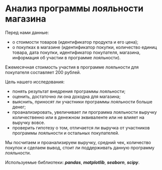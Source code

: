 # Анализ программы лояльности магазина  
  
Перед нами данные:
- о стоимости товаров (идентификатор продукта и его цена);
- о покупках в магазине (идентификатор покупки, количество единиц товара, дата покупки, идентификатор покупателя, магазина, информация об участии в программе лояльности).  
  
Ежемесячная стоимость участия в программе лояльности для покупателя составляет 200 рублей.  
  
Цель нашего исследования:  
  
  - понять результат внедрения программы лояльности;
  - оценить, достаточно ли она доходна для магазина;
  - выяснить, приносят ли участники программы лояльности больше денег;
  - проанализировать, увеличивает ли программа лояльности выручку количественно или в денежном эквиваленте или не влияет на выручку вовсе.
  - проверить гипотезу о том, отличается ли выручка от участников программы лояльности и остальных покупателей.
  
Мы посчитаем и проанализируем выручку, средний чек, количество покупок и сделаем вывод, стоит ли поддерживать данную программу лояльности.  
  
Используемые библиотеки: ***pandas***, ***matplotlib***, ***seaborn***, ***scipy***.  
